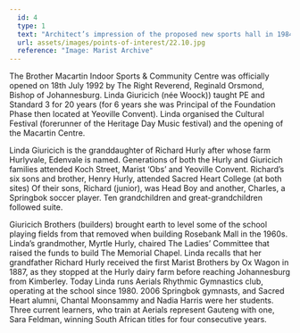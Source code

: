 ```yaml
---
  id: 4
  type: 1
  text: "Architect’s impression of the proposed new sports hall in 1984, the year The Development Fund was started."
  url: assets/images/points-of-interest/22.10.jpg
  reference: "Image: Marist Archive"
---
```

The Brother Macartin Indoor Sports & Community Centre was officially opened on 18th July 1992 by The Right Reverend, Reginald Orsmond, Bishop of Johannesburg. Linda Giuricich (née Woock)) taught PE and Standard 3 for 20 years (for 6 years she was Principal of the Foundation Phase then located at Yeoville Convent). Linda organised the Cultural Festival (forerunner of the Heritage Day Music festival) and the opening of the Macartin Centre. 

Linda Giuricich is the granddaughter of Richard Hurly after whose farm Hurlyvale, Edenvale is named. Generations of both the Hurly and Giuricich families attended Koch Street, Marist ‘Obs’ and Yeoville Convent. Richard’s six sons and brother, Henry Hurly, attended Sacred Heart College (at both sites) Of their sons, Richard (junior), was Head Boy and another, Charles, a Springbok soccer player. Ten grandchildren and great-grandchildren followed suite. 

Giuricich Brothers (builders) brought earth to level some of the school playing fields from that removed when building Rosebank Mall in the 1960s. Linda’s grandmother, Myrtle Hurly, chaired The Ladies’ Committee that raised the funds to build The Memorial Chapel. Linda recalls that her grandfather Richard Hurly received the first Marist Brothers by Ox Wagon in 1887, as they stopped at the Hurly dairy farm before reaching Johannesburg from Kimberley. Today Linda runs Aerials Rhythmic Gymnastics club, operating at the school since 1980. 2006 Springbok gymnasts, and Sacred Heart alumni, Chantal Moonsammy and Nadia Harris were her students.  Three current learners, who train at Aerials represent Gauteng with one, Sara Feldman, winning South African titles for four consecutive years. 

        